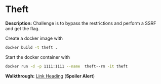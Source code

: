 # Theft

**Description:** Challenge is to bypass the restrictions and perform a SSRF and get the flag.

Create a docker image with
``` bash
docker build -t theft .
```

Start the docker container with
``` bash
docker run -d -p 1111:1111 --name  theft--rm -it theft
```

**Walkthrough:** [Link Heading](https://geekfreak18.wordpress.com/2020/10/10/cyber-gym-3-0-ctf-writeup/) (**Spoiler Alert**)

